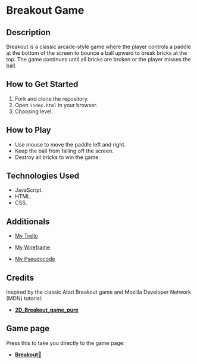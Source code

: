 # Breakout Game

## Description
Breakout is a classic arcade-style game where the player controls a paddle at the bottom of the screen to bounce a ball upward to break bricks at the top. The game continues until all bricks are broken or the player misses the ball.

## How to Get Started
1. Fork and clone the repository.
2. Open `index.html` in your browser.
3. Choosing level.

## How to Play
- Use mouse to move the paddle left and right.
- Keep the ball from falling off the screen.
- Destroy all bricks to win the game.

## Technologies Used
- JavaScript.
- HTML.
- CSS.

## Additionals
- [My Trello](https://trello.com/invite/b/686f1bf3b4ba30e9d1ace2d3/ATTI09bf4b0671472700b7d9f3038ba82ba2A1DC1336/my-trello-board)

- [My Wireframe](https://wireframe.cc/pro/pp/47b5c5d27963304)


- [My Pseudocode](https://docs.google.com/document/d/1vMOxECBFz5QpF5lYBSDcB8IEV6HAghOf1tPFkAsZsGg/edit?usp=sharing)

## Credits
Inspired by the classic Atari Breakout game and Mozilla Developer Network (MDN) tutorial:
* **[2D_Breakout_game_pure](https://developer.mozilla.org/en-US/docs/Games/Tutorials/2D_Breakout_game_pure_JavaScript)**

## Game page
 Press this to take you directly to the game page:
 * **[Breakout💫](https://Breakout-score.surge.sh)**